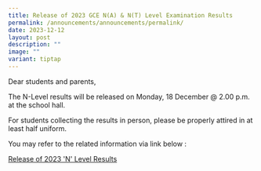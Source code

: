 ```yaml
---
title: Release of 2023 GCE N(A) & N(T) Level Examination Results
permalink: /announcements/announcements/permalink/
date: 2023-12-12
layout: post
description: ""
image: ""
variant: tiptap
---
```

<p>Dear students and parents,</p><p>The N-Level results will be released on Monday, 18 December @ 2.00 p.m. at the school hall. </p><p>For students collecting the results in person, please be properly attired in at least half uniform. </p><p>You may refer to the related information via link below :</p><p><a href="https://www.moe.gov.sg/news/press-releases/20231211-release-of-the-2023-singapore-cambridge-gce-na-nt-level-examination-results#:~:text=The%20results%20of%20the%202023,18%20December%202023%2C%202.00pm" rel="noopener noreferrer nofollow" target="_blank">Release of 2023 'N' Level Results</a></p>